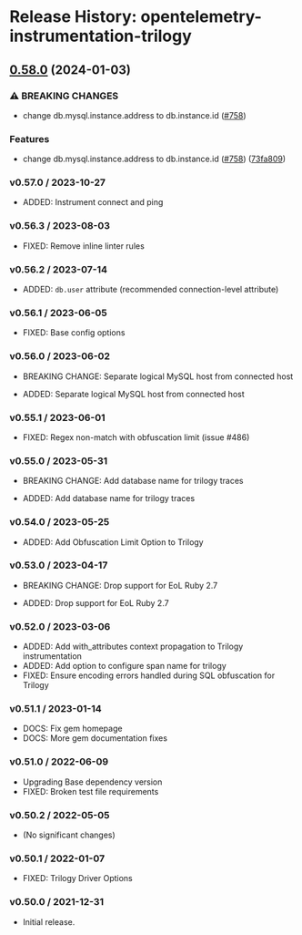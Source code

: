# Release History: opentelemetry-instrumentation-trilogy

## [0.58.0](https://github.com/open-telemetry/opentelemetry-ruby-contrib/compare/opentelemetry-instrumentation-trilogy/v0.57.0...opentelemetry-instrumentation-trilogy/v0.58.0) (2024-01-03)


### ⚠ BREAKING CHANGES

* change db.mysql.instance.address to db.instance.id ([#758](https://github.com/open-telemetry/opentelemetry-ruby-contrib/issues/758))

### Features

* change db.mysql.instance.address to db.instance.id ([#758](https://github.com/open-telemetry/opentelemetry-ruby-contrib/issues/758)) ([73fa809](https://github.com/open-telemetry/opentelemetry-ruby-contrib/commit/73fa809867dd08c1e3fde7413d88538e0df748bf))

### v0.57.0 / 2023-10-27

* ADDED: Instrument connect and ping

### v0.56.3 / 2023-08-03

* FIXED: Remove inline linter rules

### v0.56.2 / 2023-07-14

* ADDED: `db.user` attribute (recommended connection-level attribute)

### v0.56.1 / 2023-06-05

* FIXED: Base config options 

### v0.56.0 / 2023-06-02

* BREAKING CHANGE: Separate logical MySQL host from connected host 

* ADDED: Separate logical MySQL host from connected host 

### v0.55.1 / 2023-06-01

* FIXED: Regex non-match with obfuscation limit (issue #486) 

### v0.55.0 / 2023-05-31

* BREAKING CHANGE: Add database name for trilogy traces 

* ADDED: Add database name for trilogy traces 

### v0.54.0 / 2023-05-25

* ADDED: Add Obfuscation Limit Option to Trilogy 

### v0.53.0 / 2023-04-17

* BREAKING CHANGE: Drop support for EoL Ruby 2.7 

* ADDED: Drop support for EoL Ruby 2.7 

### v0.52.0 / 2023-03-06

* ADDED: Add with_attributes context propagation to Trilogy instrumentation 
* ADDED: Add option to configure span name for trilogy 
* FIXED: Ensure encoding errors handled during SQL obfuscation for Trilogy 

### v0.51.1 / 2023-01-14

* DOCS: Fix gem homepage 
* DOCS: More gem documentation fixes 

### v0.51.0 / 2022-06-09

* Upgrading Base dependency version
* FIXED: Broken test file requirements 

### v0.50.2 / 2022-05-05

* (No significant changes)

### v0.50.1 / 2022-01-07

* FIXED: Trilogy Driver Options 

### v0.50.0 / 2021-12-31

* Initial release.
